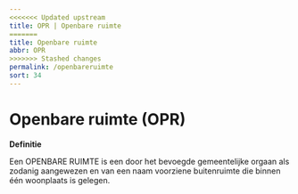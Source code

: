 ```yaml
---
<<<<<<< Updated upstream
title: OPR | Openbare ruimte
=======
title: Openbare ruimte
abbr: OPR
>>>>>>> Stashed changes
permalink: /openbareruimte
sort: 34
---
```


Openbare ruimte (OPR)
==============

**Definitie**

Een OPENBARE RUIMTE is een door het bevoegde gemeentelijke orgaan als zodanig
aangewezen en van een naam voorziene buitenruimte die binnen één woonplaats is
gelegen.
